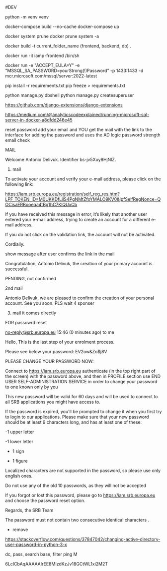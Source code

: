#DEV

python -m venv venv

docker-compose build --no-cache
docker-compose up

docker system prune
docker prune system -a

docker build -t current_folder_name (frontend, backend, db) .

docker run -it iamp-frontend /bin/sh

docker run -e "ACCEPT_EULA=Y" -e "MSSQL_SA_PASSWORD=yourStrong(!)Password" -p 1433:1433 -d mcr.microsoft.com/mssql/server:2022-latest


pip install -r requirements.txt
pip freeze > requirements.txt


python manage.py dbshell
python manage.py createsuperuser


https://github.com/django-extensions/django-extensions

https://medium.com/@analyticscodeexplained/running-microsoft-sql-server-in-docker-a8dfdd246e45



reset password
add your email and YOU get the mail with the link to the interface for adding the password and uses the AD logic
password strength
email check





MAIL


Welcome Antonio Delivuk.
Identifier bs-jv5Xuy8HjNlZ.

1. mail

To activate your account and verify your e-mail address, please click on the following link:

https://iam.srb.europa.eu/registration/self_reg_res.htm?LPF_TOKEN_ID=M0UKKDfLilS4PgNMtZfoYMALO9KV0&lpfSelfRegNonce=QOCisaERBooeqa4tBg1hC7KlQUxCb

If you have received this message in error, it’s likely that another user entered your e-mail address, trying to create an account for a different e-mail address.

If you do not click on the validation link, the account will not be activated.

Cordially.





show message after user confirms the link in the mail

Congratulation, Antonio Delivuk, the creation of your primary account is successful.


PENDING, not confirmed




2nd mail

Antonio Delivuk, we are pleased to confirm the creation of your personal account. See you soon.
PLS wait 4 sponser


3. mail
it comes directly


FOR passowrd reset



no-reply@srb.europa.eu
15:46 (0 minutes ago)
to me

Hello,
This is the last step of your enrolment process.

Please see below your password:
EV2ow&Zo$j8V

PLEASE CHANGE YOUR PASSWORD NOW:

Connect to https://iam.srb.europa.eu authenticate (in the top right part of the screen) with the password above, and then in PROFILE section use END USER SELF-ADMINISTRATION SERVICE in order to change your password to one known only by you

This new password will be valid for 60 days and will be used to connect to all SRB applications you might have access to.

If the password is expired, you'll be prompted to change it when you first try to login to our applications. Please make sure that your new password should be at least 9 characters long, and has at least one of these:

-1 upper letter

-1 lower letter

- 1 sign

- 1 figure

Localized characters are not supported in the password, so please use only english ones.

Do not use any of the old 10 passwords, as they will not be accepted

If you forgot or lost this password, please go to https://iam.srb.europa.eu and choose the password reset option.


Regards, the SRB Team



The password must not contain two consecutive identical characters .
 - remove


 https://stackoverflow.com/questions/37847042/changing-active-directory-user-password-in-python-3-x

 dc, pass, search base, filter ping M



 6LcICbAqAAAAAIrEE8MIzdKzJv18GCtWL1xi2M2T